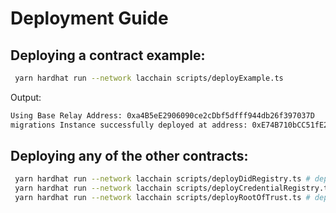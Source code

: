 # Deployment Guide

## Deploying a contract example:

```sh
 yarn hardhat run --network lacchain scripts/deployExample.ts
```

Output:

```sh
Using Base Relay Address: 0xa4B5eE2906090ce2cDbf5dfff944db26f397037D
migrations Instance successfully deployed at address: 0xE74B710bCC51fE2B290b8653F9754125f39e4Dd3
```

## Deploying any of the other contracts:

```sh
 yarn hardhat run --network lacchain scripts/deployDidRegistry.ts # deploys DidRegistry Smart Contract
 yarn hardhat run --network lacchain scripts/deployCredentialRegistry.ts # deploys Credential Registry Smart Contract
 yarn hardhat run --network lacchain scripts/deployRootOfTrust.ts # deploys Root Of Trust Smart Contract
```
